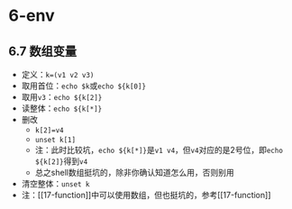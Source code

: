 # 6-env

## 6.7 数组变量
- 定义：`k=(v1 v2 v3)`
- 取用首位：`echo $k`或`echo ${k[0]}`
- 取用`v3`：`echo ${k[2]}`
- 读整体：`echo ${k[*]}`
- 删改
  - `k[2]=v4`
  - `unset k[1]`
  - 注：此时比较坑，`echo ${k[*]}`是`v1 v4`，但`v4`对应的是2号位，即`echo ${k[2]}`得到`v4`
  - 总之shell数组挺坑的，除非你确认知道怎么用，否则别用
- 清空整体：`unset k`
- 注：[[17-function]]中可以使用数组，但也挺坑的，参考[[17-function]]